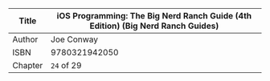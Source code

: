 Title  | iOS Programming: The Big Nerd Ranch Guide (4th Edition) (Big Nerd Ranch Guides)
-------|-------------------
Author | Joe Conway
ISBN   | 9780321942050
Chapter| `24` of 29
